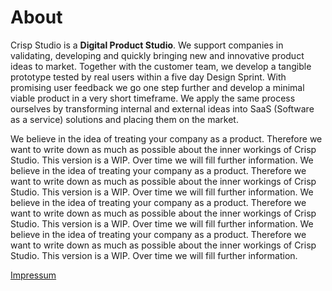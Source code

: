 # About

Crisp Studio is a **Digital Product Studio**. We support companies in validating, developing and quickly bringing new and innovative product ideas to market. Together with the customer team, we develop a tangible prototype tested by real users within a five day Design Sprint. With promising user feedback we go one step further and develop a minimal viable product in a very short timeframe. We apply the same process ourselves by transforming internal and external ideas into SaaS \(Software as a service\) solutions and placing them on the market.

<hint type="info">
We believe in the idea of treating your company as a product. Therefore we want to write down as much as possible about the inner workings of Crisp Studio. This version is a WIP. Over time we will fill further information.
</hint>

<hint type="warning">
We believe in the idea of treating your company as a product. Therefore we want to write down as much as possible about the inner workings of Crisp Studio. This version is a WIP. Over time we will fill further information.
</hint>

<hint type="danger">
We believe in the idea of treating your company as a product. Therefore we want to write down as much as possible about the inner workings of Crisp Studio. This version is a WIP. Over time we will fill further information.
</hint>

<hint type="success">
We believe in the idea of treating your company as a product. Therefore we want to write down as much as possible about the inner workings of Crisp Studio. This version is a WIP. Over time we will fill further information.
</hint>

[Impressum](assets/Impressum.pdf)